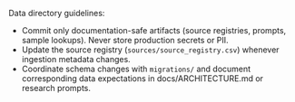 Data directory guidelines:
- Commit only documentation-safe artifacts (source registries, prompts, sample lookups). Never store production secrets or PII.
- Update the source registry (`sources/source_registry.csv`) whenever ingestion metadata changes.
- Coordinate schema changes with `migrations/` and document corresponding data expectations in docs/ARCHITECTURE.md or research prompts.
